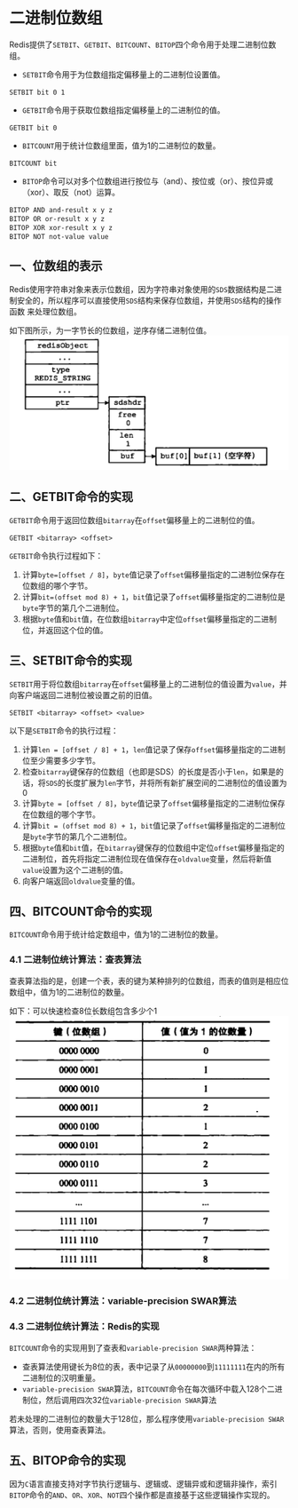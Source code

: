 # 二进制位数组

Redis提供了`SETBIT`、`GETBIT`、`BITCOUNT`、`BITOP`四个命令用于处理二进制位数组。

- `SETBIT`命令用于为位数组指定偏移量上的二进制位设置值。
```
SETBIT bit 0 1
```
- `GETBIT`命令用于获取位数组指定偏移量上的二进制位的值。
```
GETBIT bit 0
```
- `BITCOUNT`用于统计位数组里面，值为1的二进制位的数量。
```
BITCOUNT bit
```
- `BITOP`命令可以对多个位数组进行按位与（and）、按位或（or）、按位异或（xor）、取反（not）运算。
```
BITOP AND and-result x y z
BITOP OR or-result x y z
BITOP XOR xor-result x y z
BITOP NOT not-value value
```

## 一、位数组的表示

Redis使用字符串对象来表示位数组，因为字符串对象使用的`SDS`数据结构是二进制安全的，所以程序可以直接使用`SDS`结构来保存位数组，并使用`SDS`结构的操作函数
来处理位数组。

如下图所示，为一字节长的位数组，逆序存储二进制位值。
![SDS表示的位数组](./22-1.png)


## 二、GETBIT命令的实现

`GETBIT`命令用于返回位数组`bitarray`在`offset`偏移量上的二进制位的值。
```
GETBIT <bitarray> <offset>
```

`GETBIT`命令执行过程如下：
1. 计算`byte=[offset / 8]`，`byte`值记录了`offset`偏移量指定的二进制位保存在位数组的哪个字节。
2. 计算`bit=(offset mod 8) + 1`，`bit`值记录了`offset`偏移量指定的二进制位是`byte`字节的第几个二进制位。
3. 根据`byte`值和`bit`值，在位数组`bitarray`中定位`offset`偏移量指定的二进制位，并返回这个位的值。

## 三、SETBIT命令的实现

`SETBIT`用于将位数组`bitarray`在`offset`偏移量上的二进制位的值设置为`value`，并向客户端返回二进制位被设置之前的旧值。

```
SETBIT <bitarray> <offset> <value>
```

以下是`SETBIT`命令的执行过程：
1. 计算`len = [offset / 8] + 1`，`len`值记录了保存`offset`偏移量指定的二进制位至少需要多少字节。
2. 检查`bitarray`键保存的位数组（也即是SDS）的长度是否小于`len`，如果是的话，将`SDS`的长度扩展为`len`字节，并将所有新扩展空间的二进制位的值设置为0
3. 计算`byte = [offset / 8]`，`byte`值记录了`offset`偏移量指定的二进制位保存在位数组的哪个字节。
4. 计算`bit = (offset mod 8) + 1`，`bit`值记录了`offset`偏移量指定的二进制位是`byte`字节的第几个二进制位。
5. 根据`byte`值和`bit`值，在`bitarray`键保存的位数组中定位`offset`偏移量指定的二进制位，首先将指定二进制位现在值保存在`oldvalue`变量，然后将新值
`value`设置为这个二进制的值。
6. 向客户端返回`oldvalue`变量的值。

## 四、BITCOUNT命令的实现

`BITCOUNT`命令用于统计给定数组中，值为1的二进制位的数量。

### 4.1 二进制位统计算法：查表算法

查表算法指的是，创建一个表，表的键为某种排列的位数组，而表的值则是相应位数组中，值为1的二进制位的数量。

如下：可以快速检查8位长数组包含多少个1
![可以快速检查8位长数组包含多少个1](./22-2.png)


### 4.2 二进制位统计算法：variable-precision SWAR算法


### 4.3 二进制位统计算法：Redis的实现

`BITCOUNT`命令的实现用到了查表和`variable-precision SWAR`两种算法：
- 查表算法使用键长为8位的表，表中记录了从`00000000`到`11111111`在内的所有二进制位的汉明重量。
- `variable-precision SWAR`算法，`BITCOUNT`命令在每次循环中载入128个二进制位，然后调用四次32位`variable-precision SWAR`算法

若未处理的二进制位的数量大于128位，那么程序使用`variable-precision SWAR`算法，否则，使用查表算法。

## 五、BITOP命令的实现

因为`C`语言直接支持对字节执行逻辑与、逻辑或、逻辑异或和逻辑非操作，索引`BITOP`命令的`AND`、`OR`、`XOR`、`NOT`四个操作都是直接基于这些逻辑操作实现的。

